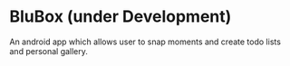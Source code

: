 # BluBox (under Development)
 An android app which allows user to snap moments and create todo  lists and personal gallery. 

